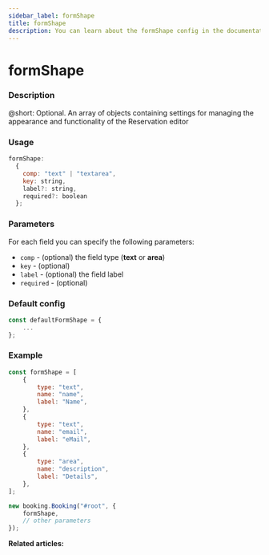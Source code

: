 ```yaml
---
sidebar_label: formShape
title: formShape
description: You can learn about the formShape config in the documentation of the DHTMLX JavaScript Booking library. Browse developer guides and API reference, try out code examples and live demos, and download a free 30-day evaluation version of DHTMLX Booking.
---
```


# formShape

### Description

@short: Optional. An array of objects containing settings for managing the appearance and functionality of the Reservation editor

### Usage

~~~jsx {}
formShape:
  {
    comp: "text" | "textarea",
	key: string,
	label?: string,
	required?: boolean
  };
~~~

### Parameters

For each field you can specify the following parameters:

- `comp` - (optional) the field type (**text** or **area**)
- `key` - (optional) 
- `label` - (optional) the field label
- `required` - (optional)

### Default config

~~~jsx {}
const defaultFormShape = {
	...
};
~~~

### Example

~~~jsx {1-17,20}
const formShape = [
    {
        type: "text",
        name: "name",
        label: "Name",
    },
    {
        type: "text",
        name: "email",
        label: "eMail",
    },
    {
        type: "area",
        name: "description",
        label: "Details",
    },
];

new booking.Booking("#root", {
	formShape,
	// other parameters
});
~~~

**Related articles:**
